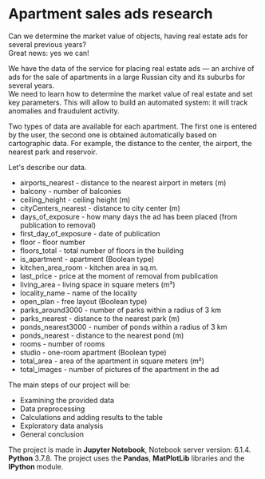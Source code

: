 # Apartment sales ads research

Can we determine the market value of objects, having real estate ads for several previous years?  
Great news: yes we can!  
  
We have the data of the service for placing real estate ads — an archive of ads for the sale of apartments in a large Russian city and its suburbs for several years.  
We need to learn how to determine the market value of real estate and set key parameters. This will allow to build an automated system: it will track anomalies and fraudulent activity.  

Two types of data are available for each apartment. The first one is entered by the user, the second one is obtained automatically based on cartographic data. For example, the distance to the center, the airport, the nearest park and reservoir.

Let's describe our data.

* airports_nearest - distance to the nearest airport in meters (m)
* balcony - number of balconies
* ceiling_height - ceiling height (m)
* cityCenters_nearest - distance to city center (m)
* days_of_exposure - how many days the ad has been placed (from publication to removal)
* first_day_of_exposure - date of publication
* floor - floor number
* floors_total - total number of floors in the building
* is_apartment - apartment (Boolean type)
* kitchen_area_room - kitchen area in sq.m.
* last_price - price at the moment of removal from publication
* living_area - living space in square meters (m²)
* locality_name - name of the locality
* open_plan - free layout (Boolean type)
* parks_around3000 - number of parks within a radius of 3 km
* parks_nearest - distance to the nearest park (m)
* ponds_nearest3000 - number of ponds within a radius of 3 km
* ponds_nearest - distance to the nearest pond (m)
* rooms - number of rooms
* studio - one-room apartment (Boolean type)
* total_area - area of the apartment in square meters (m²)
* total_images - number of pictures of the apartment in the ad

The main steps of our project will be:
* Examining the provided data
* Data preprocessing
* Calculations and adding results to the table
* Exploratory data analysis
* General conclusion

The project is made in **Jupyter Notebook**, Notebook server version: 6.1.4. **Python** 3.7.8.
The project uses the **Pandas**, **MatPlotLib** libraries and the **IPython** module.
